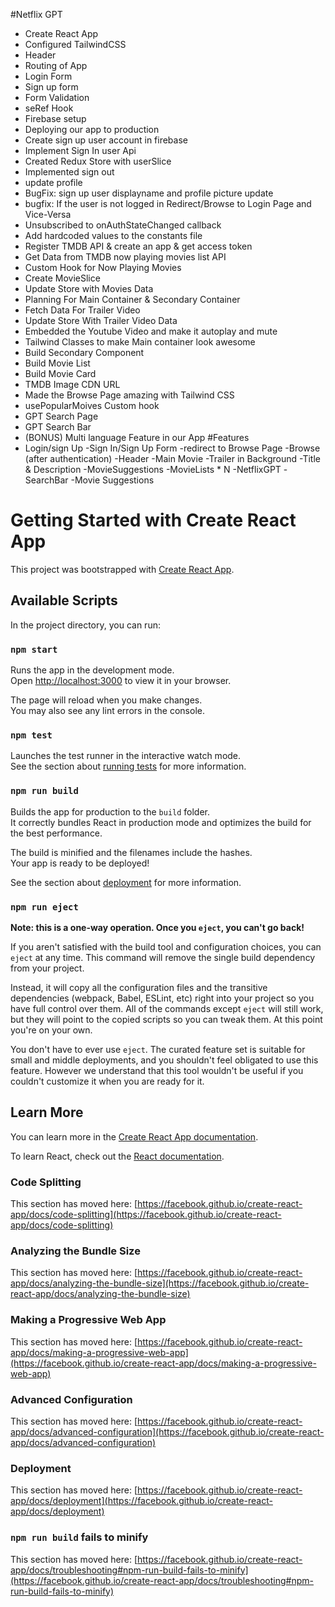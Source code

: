 #Netflix GPT

- Create React App
- Configured TailwindCSS
- Header
- Routing of App
- Login Form
- Sign up form
- Form Validation
- seRef Hook
- Firebase setup
- Deploying our app to production
- Create sign up user account in firebase
- Implement Sign In user Api
- Created Redux Store with userSlice  
- Implemented sign out
- update profile
- BugFix: sign up user displayname and profile picture update
- bugfix: If the user is not logged in Redirect/Browse to Login Page and Vice-Versa
- Unsubscribed to onAuthStateChanged callback
- Add hardcoded values to the constants file 
- Register TMDB API & create an app & get access token
- Get Data from TMDB now playing movies list API
- Custom Hook for Now Playing Movies
- Create MovieSlice
- Update Store with Movies Data
- Planning For Main Container & Secondary Container
- Fetch Data For Trailer Video
- Update Store With Trailer Video Data
- Embedded the Youtube Video and make it autoplay and mute
- Tailwind Classes to make Main container look awesome
- Build Secondary Component
- Build Movie List
- Build Movie Card
- TMDB Image CDN URL
- Made the Browse Page amazing with Tailwind CSS
- usePopularMoives Custom hook
- GPT Search Page
- GPT Search Bar
- (BONUS) Multi language Feature in our App
#Features
- Login/sign Up
  -Sign In/Sign Up Form
  -redirect to Browse Page
-Browse (after authentication)
  -Header
  -Main Movie
   -Trailer in Background
   -Title & Description
   -MovieSuggestions
     -MovieLists * N
-NetflixGPT
  -SearchBar
  -Movie Suggestions
  





















# Getting Started with Create React App

This project was bootstrapped with [Create React App](https://github.com/facebook/create-react-app).

## Available Scripts

In the project directory, you can run:

### `npm start`

Runs the app in the development mode.\
Open [http://localhost:3000](http://localhost:3000) to view it in your browser.

The page will reload when you make changes.\
You may also see any lint errors in the console.

### `npm test`

Launches the test runner in the interactive watch mode.\
See the section about [running tests](https://facebook.github.io/create-react-app/docs/running-tests) for more information.

### `npm run build`

Builds the app for production to the `build` folder.\
It correctly bundles React in production mode and optimizes the build for the best performance.

The build is minified and the filenames include the hashes.\
Your app is ready to be deployed!

See the section about [deployment](https://facebook.github.io/create-react-app/docs/deployment) for more information.

### `npm run eject`

**Note: this is a one-way operation. Once you `eject`, you can't go back!**

If you aren't satisfied with the build tool and configuration choices, you can `eject` at any time. This command will remove the single build dependency from your project.

Instead, it will copy all the configuration files and the transitive dependencies (webpack, Babel, ESLint, etc) right into your project so you have full control over them. All of the commands except `eject` will still work, but they will point to the copied scripts so you can tweak them. At this point you're on your own.

You don't have to ever use `eject`. The curated feature set is suitable for small and middle deployments, and you shouldn't feel obligated to use this feature. However we understand that this tool wouldn't be useful if you couldn't customize it when you are ready for it.

## Learn More

You can learn more in the [Create React App documentation](https://facebook.github.io/create-react-app/docs/getting-started).

To learn React, check out the [React documentation](https://reactjs.org/).

### Code Splitting

This section has moved here: [https://facebook.github.io/create-react-app/docs/code-splitting](https://facebook.github.io/create-react-app/docs/code-splitting)

### Analyzing the Bundle Size

This section has moved here: [https://facebook.github.io/create-react-app/docs/analyzing-the-bundle-size](https://facebook.github.io/create-react-app/docs/analyzing-the-bundle-size)

### Making a Progressive Web App

This section has moved here: [https://facebook.github.io/create-react-app/docs/making-a-progressive-web-app](https://facebook.github.io/create-react-app/docs/making-a-progressive-web-app)

### Advanced Configuration

This section has moved here: [https://facebook.github.io/create-react-app/docs/advanced-configuration](https://facebook.github.io/create-react-app/docs/advanced-configuration)

### Deployment

This section has moved here: [https://facebook.github.io/create-react-app/docs/deployment](https://facebook.github.io/create-react-app/docs/deployment)

### `npm run build` fails to minify

This section has moved here: [https://facebook.github.io/create-react-app/docs/troubleshooting#npm-run-build-fails-to-minify](https://facebook.github.io/create-react-app/docs/troubleshooting#npm-run-build-fails-to-minify)


